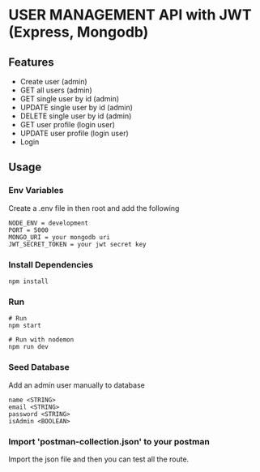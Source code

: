 # USER MANAGEMENT API with JWT (Express, Mongodb)

## Features

- Create user (admin)
- GET all users (admin)
- GET single user by id (admin)
- UPDATE single user by id (admin)
- DELETE single user by id (admin)
- GET user profile (login user)
- UPDATE user profile (login user)
- Login

## Usage

### Env Variables

Create a .env file in then root and add the following

```
NODE_ENV = development
PORT = 5000
MONGO_URI = your mongodb uri
JWT_SECRET_TOKEN = your jwt secret key
```

### Install Dependencies

```
npm install

```

### Run

```
# Run
npm start

# Run with nodemon
npm run dev
```

### Seed Database

Add an admin user manually to database

```
name <STRING>
email <STRING>
password <STRING>
isAdmin <BOOLEAN>
```

### Import 'postman-collection.json' to your postman

Import the json file and then you can test all the route.
